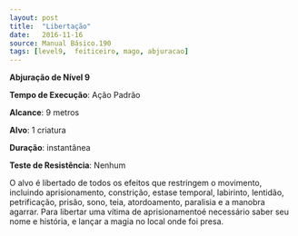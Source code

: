 ```yaml
---
layout: post
title:  "Libertação"
date:   2016-11-16
source: Manual Básico.190
tags: [level9,  feiticeiro, mago, abjuracao]
---
```


**Abjuração de Nível 9**

**Tempo de Execução**: Ação Padrão

**Alcance**: 9 metros

**Alvo**: 1 criatura

**Duração**: instantânea

**Teste de Resistência**: Nenhum

O alvo é libertado de todos os efeitos que restringem o movimento, incluindo aprisionamento, constrição, estase temporal, labirinto, lentidão, petrificação, prisão, sono, teia, atordoamento, paralisia e a manobra agarrar.
Para libertar uma vítima de aprisionamentoé necessário saber seu nome e história, e lançar a magia no local onde foi presa.